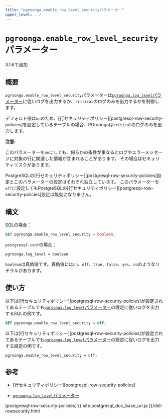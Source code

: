 ```yaml
---
title: "pgroonga.enable_row_level_securityパラメーター"
upper_level: ../
---
```


# `pgroonga.enable_row_level_security`パラメーター

3.1.6で追加

## 概要

`pgroonga.enable_row_level_security`パラメーターは[`pgroonga.log_level`パラメーター][log-level]に従いログを出力するか、`critical`のログのみを出力するかを制御します。

デフォルト値は`on`のため、[行セキュリティポリシー][postgresql-row-security-policies]を設定しているテーブルの場合、PGroongaは`critical`のログのみを出力します。

**注意:**

このパラメーターを`on`にしても、何らかの条件が重なるとログやエラーメッセージに対象の行に関連した情報が含まれることがあります。
その場合はセキュリティリスクがあります。

PostgreSQLの[行セキュリティポリシー][postgresql-row-security-policies]設定とこのパラメーターの設定はそれぞれ独立しています。
このパラメーターを`off`に設定してもPostgreSQLの[行セキュリティポリシー][postgresql-row-security-policies]設定は無効になりません。

## 構文

SQLの場合：

```sql
SET pgroonga.enable_row_level_security = boolean;
```

`postgresql.conf`の場合：

```text
pgroonga.log_level = boolean
```

`boolean`は真偽値です。真偽値には`on`、`off`、`true`、`false`、`yes`、`no`のようなリテラルがあります。

## 使い方

以下は[行セキュリティポリシー][postgresql-row-security-policies]が設定されてあるテーブルでも[`pgroonga.log_level`パラメーター][log-level]の設定に従いログを出力するSQLの例です。

```sql
SET pgroonga.enable_row_level_security = off;
```

以下は[行セキュリティポリシー][postgresql-row-security-policies]が設定されてあるテーブルでも[`pgroonga.log_level`パラメーター][log-level]の設定に従いログを出力する設定の例です。

```text
pgroonga.enable_row_level_security = off;
```

## 参考

  * [行セキュリティポリシー][postgresql-row-security-policies]

  * [`pgroonga.log_level`パラメーター][log-level]

[postgresql-row-security-policies]:{{ site.postgresql_doc_base_url.ja }}/ddl-rowsecurity.html

[log-level]:log-level.html
